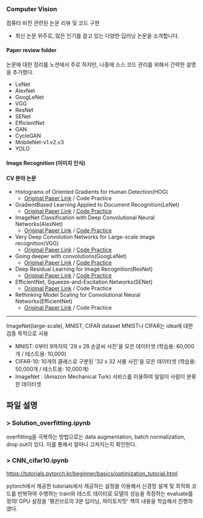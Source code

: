 ### Computer Vision

컴퓨터 비전 관련된 논문 리뷰 및 코드 구현
* 최신 논문 위주로, 많은 인기를 끌고 있는 다양한 딥러닝 논문을 소개합니다.

#### Paper review folder

논문에 대한 정리를 노션에서 주로 하지만, 나중에 소스 코드 관리를 위해서 간략한 설명을 추가했다.
- LeNet
- AlexNet
- GoogLeNet
- VGG
- ResNet
- SENet
- EfficientNet
- GAN
- CycleGAN
- MobileNet-v1.v2.v3
- YOLO

#### Image Recognition (이미지 인식)

#### CV 분야 논문
* Histograms of Oriented Gradients for Human Detection(HOG)
    * [Original Paper Link](https://ieeexplore.ieee.org/stamp/stamp.jsp?arnumber=1467360&tag=1) / Code Practice
* GradientBased Learning Applied to Document Recognition(LeNet)
    * [Original Paper Link](http://vision.stanford.edu/cs598_spring07/papers/Lecun98.pdf) / [Code Practice](https://github.com/edenLee94/CV/blob/main/Paper/LeNet/LeNet.ipynb)
* ImageNet Classification with Deep Convolutional Neural Networks(AlexNet)
    * [Original Paper Link](https://proceedings.neurips.cc/paper/2012/file/c399862d3b9d6b76c8436e924a68c45b-Paper.pdf) / [Code Practice](https://github.com/edenLee94/CV/blob/main/Paper/AlexNet/AlexNet_pr.ipynb)
* Very Deep Convolution Networks for Large-scale image recognition(VGG)
    * [Original Paper Link](https://arxiv.org/pdf/1409.1556.pdf%20http://arxiv.org/abs/1409.1556.pdf) / [Code Practice](https://github.com/edenLee94/CV/blob/main/Paper/VGG/vgg.py)
* Going deeper with convolutions(GoogLeNet)
    * [Original Paper Link](https://arxiv.org/pdf/1409.4842.pdf) / [Code Practice](https://github.com/edenLee94/CV/blob/main/Paper/GoogLeNet/_GoogLeNet_pr.ipynb)
* Deep Residual Learning for Image Recognition(ResNet)
    * [Original Paper Link](https://arxiv.org/pdf/1512.03385.pdf) / [Code Practice](https://github.com/edenLee94/CV/blob/main/Paper/ResNet/ResNet_50.ipynb)
* EfficientNet, Squeeze-and-Excitation Networks(SENet)
    * [Original Paper Link](https://arxiv.org/pdf/1709.01507v4.pdf) / Code Practice
* Rethinking Model Scaling for Convolutional Neural Networks(EfficientNet)
    * [Original Paper Link](https://arxiv.org/pdf/1905.11946.pdf) / Code Practice
-----
ImageNet(large-scale), MNIST, CIFAR dataset
MNIST나 CIFAR는 idea에 대한 검증 목적으로 사용
- MNIST: 0부터 9까지의 '28 x 28 손글씨 사진'을 모은 데이터셋 (학습용: 60,000개 / 테스트용: 10,000)
- CIFAR-10: 10개의 클래스로 구분된 '32 x 32 사물 사진'을 모은 데이터셋 (학습용: 50,000개 / 테스트용: 10,000개)
- ImageNet : (Amazon Mechanical Turk) 서비스를 이용하여 일일이 사람이 분류한 데이터셋


## 파일 설명
### > Solution_overfitting.ipynb
overfitting을 극복하는 방법으로는 data augmentation, batch normalization, drop out이 있다. 이를 통해서 얼마나 고쳐지는지 확인한다.

### > CNN_cifar10.ipynb
https://tutorials.pytorch.kr/beginner/basics/optimization_tutorial.html

pytorch에서 제공한 tutorials에서 제공하는 설정을 이용해서 신경망 설계 및 최적화 코드를 반복하여 수행하는 train와 테스트 데이터로 모델의 성능을 측정하는 evaluate를 정의!
GPU 설정을 '펭귄브로의 3분 딥러닝, 파이토치맛' 책의 내용을 학습해서 진행하였다.
